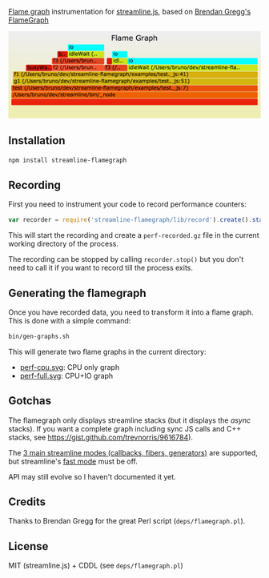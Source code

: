 [Flame graph](http://www.brendangregg.com/FlameGraphs/cpuflamegraphs.html) instrumentation for [streamline.js](https://github.com/Sage/streamlinejs), based on [Brendan Gregg's FlameGraph](https://github.com/brendangregg/FlameGraph)

![](examples/perf-full.png?raw=true)

## Installation

``` sh
npm install streamline-flamegraph
```

## Recording

First you need to instrument your code to record performance counters:

``` javascript
var recorder = require('streamline-flamegraph/lib/record').create().start();
```

This will start the recording and create a `perf-recorded.gz` file in the current working directory of the process.

The recording can be stopped by calling `recorder.stop()` but you don't need to call it if you want to record till the process exits.

## Generating the flamegraph

Once you have recorded data, you need to transform it into a flame graph. This is done with a simple command:

```sh
bin/gen-graphs.sh
```

This will generate two flame graphs in the current directory:

* [perf-cpu.svg](examples/perf-cpu.png?raw=true): CPU only graph
* [perf-full.svg](examples/perf-full.png?raw=true): CPU+IO graph

## Gotchas

The flamegraph only displays streamline stacks (but it displays the _async_ stacks). If you want a complete graph including sync JS calls and C++ stacks, see https://gist.github.com/trevnorris/9616784).

The [3 main streamline modes (callbacks, fibers, generators)](https://github.com/Sage/streamlinejs#generation-options) are supported, but streamline's [fast mode](https://github.com/Sage/streamlinejs#fast-mode) must be off.

API may still evolve so I haven't documented it yet.


## Credits

Thanks to Brendan Gregg for the great Perl script (`deps/flamegraph.pl`).

## License

MIT (streamline.js) + CDDL (see `deps/flamegraph.pl`)
